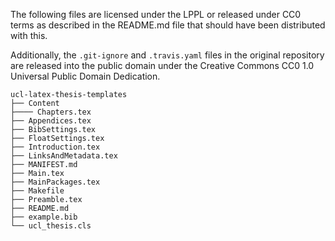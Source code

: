 
The following files are licensed under the LPPL or released under CC0 terms as described in the README.md file that should have been distributed with this.

Additionally, the `.git-ignore` and `.travis.yaml` files in the original repository are released into the public domain under the Creative Commons CC0 1.0 Universal Public Domain Dedication. 

```
ucl-latex-thesis-templates
├── Content
├──── Chapters.tex
├── Appendices.tex
├── BibSettings.tex
├── FloatSettings.tex
├── Introduction.tex
├── LinksAndMetadata.tex
├── MANIFEST.md
├── Main.tex
├── MainPackages.tex
├── Makefile
├── Preamble.tex
├── README.md
├── example.bib
└── ucl_thesis.cls
```
